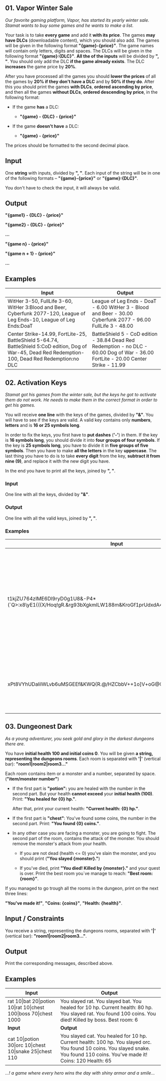 01\. Vapor Winter Sale
----------------

*Our favorite gaming platform, Vapor, has started its yearly winter sale. Stamat
wants to buy some games and he wants to make a list.*

Your task is to take **every game** and add it **with its price**. The games
**may have DLCs** (downloadable content), which you should also add. The games
will be given in the following format **"{game}-{price}"**. The game names will
contain only letters, digits and spaces. The DLCs will be given in the following
format **"{game}:{DLC}"**. **All the of the inputs** will be divided by **",
"**. You should only add the DLC **if the game already exists**. The DLC
**increases** the game price by **20%**.

After you have processed all the games you should **lower the prices** of all
the games by **20% if they don't have a DLC** and by **50% if they do**. After
this you should print the games **with DLCs**, **ordered ascending by price**,
and then all the games **without DLCs**, **ordered descending by price**, in the
following format:

-   If the game **has** a DLC:

    -   **"{game} - {DLC} - {price}"**

-   If the game **doesn't have** a DLC:

    -   **"{game} - {price}"**

The prices should be formatted to the second decimal place.

Input
-----

One **string** with inputs, divided by **", "**. Each input of the string will
be in one of the following formats – **"{game}-{price}"** or **"{game}:{DLC}"**.

You don't have to check the input, it will always be valid.

Output
------

**"{game1} - {DLC} - {price}"**

**"{game2} - {DLC} - {price}"**

**...**

**"{game n} - {price}"**

**"{game n + 1} - {price}"**

**...**

Examples
--------

| **Input**                                                                                                                                              | **Output**                                                                                                                          |
|--------------------------------------------------------------------------------------------------------------------------------------------------------|-------------------------------------------------------------------------------------------------------------------------------------|
| WitHer 3-50, FullLife 3-60, WitHer 3:Blood and Beer, Cyberfunk 2077-120, League of Leg Ends-10, League of Leg Ends:DoaT                                | League of Leg Ends - DoaT - 6.00 WitHer 3 - Blood and Beer - 30.00 Cyberfunk 2077 - 96.00 FullLife 3 - 48.00                        |
| Center Strike-14.99, FortLite-25, BattleShield 5-64.74, BattleShield 5:CoD edition, Dog of War-45, Dead Red Redemption-100, Dead Red Redemption:no DLC | BattleShield 5 - CoD edition - 38.84 Dead Red Redemption - no DLC - 60.00 Dog of War - 36.00 FortLite - 20.00 Center Strike - 11.99 |

02\. Activation Keys
--------------------

*Stamat got his games from the winter sale, but the keys he got to activate them
do not work. He needs to make them in the correct format in order to get his
games.*

You will receive **one line** with the keys of the games, divided by **"&"**.
You will have to see if the keys are valid. A valid key contains only
**numbers**, **letters** and is **16 or 25 symbols long**.

In order to fix the keys, you first have to **put dashes** (**'-'**) in them. If
the key is **16 symbols long**, you should divide it into **four groups of four
symbols**. If the key is **25 symbols long**, you have to divide it in **five
groups of five symbols**. Then you have to make **all the letters** in the key
**uppercase**. The last thing you have to do is to take **every digit** from the
key, **subtract it from nine (9)**, and replace it with the new digit you have.

In the end you have to print all the keys, joined by **", "**.

### Input

One line with all the keys, divided by **"&"**.

### Output

One line with all the valid keys, joined by **", "**.

### Examples

| **Input**                                                                                                    | **Output**                                                                                   | **Comment**                                                                                |
|--------------------------------------------------------------------------------------------------------------|----------------------------------------------------------------------------------------------|--------------------------------------------------------------------------------------------|
| t1kjZU764zIME6Dl9ryD0g1U8&-P4\*(\`Q\>:x8\\yE1{({X/Hoq!gR.&rg93bXgkmILW188m&KroGf1prUdxdA4ln&U3WH9kXPY0SncCfs | T8KJZ-U235Z-IME3D-L0RYD-9G8U1, RG06-BXGK-MILW-811M, KROG-F8PR-UDXD-A5LN, U6WH-0KXP-Y9SN-CCFS | First you find the dividers '&' and then you take all the valid inputs (colored in yellow) |
| xPt8VYhUDalilWLvb6uMSGEEf&KWQ{R.\@/HZCbbV++1o]V+oG\@\@fF\^93&y6fT5EGFgZHqlFiS                                | XPT1V-YHUDA-LILWL-VB3UM-SGEEF, Y3FT-4EGF-GZHQ-LFIS                                           |                                                                                            |

03\. Dungeonest Dark
---------------------

*As a young adventurer, you seek gold and glory in the darkest dungeons there
are.*

You have **initial health 100 and initial coins 0**. You will be given **a
string, representing the dungeons rooms**. Each room is separated with **'\|'**
(vertical bar): **"room1\|room2\|room3…"**

Each room contains item or a monster and a number, separated by space.
(**"item/monster number"**)

-   If the first part is **"potion":** you are healed with the number in the
    second part. But your health **cannot exceed** your **initial health
    (100)**. Print: **"You healed for {0} hp."**.

    After that, print your current health: **"Current health: {0} hp."**.

-   If the first part is **"chest"**: You've found some coins, the number in the
    second part. Print: **"You found {0} coins."**.

-   In any other case you are facing a monster, you are going to fight. The
    second part of the room, contains the attack of the monster. You should
    remove the monster's attack from your health.

    -   If you are not dead (health \<= 0) you've slain the monster, and you
        should print (**"You slayed {monster}."**)

    -   If you've died, print **"You died! Killed by {monster}."** and your
        quest is over. Print the best room you\`ve manage to reach: **"Best
        room: {room}"**.

If you managed to go trough all the rooms in the dungeon, print on the next
three lines:

**"You've made it!"**, **"Coins: {coins}"**, **"Health: {health}"**.

Input / Constraints
-------------------

You receive a string, representing the dungeons rooms, separated with **'\|'**
(vertical bar): **"room1\|room2\|room3…"**.

Output
------

Print the corresponding messages, described above.

Examples
--------

| **Input**                                                         | **Output**                                                                                                                                                                     |
|-------------------------------------------------------------------|--------------------------------------------------------------------------------------------------------------------------------------------------------------------------------|
| rat 10\|bat 20\|potion 10\|rat 10\|chest 100\|boss 70\|chest 1000 | You slayed rat. You slayed bat. You healed for 10 hp. Current health: 80 hp. You slayed rat. You found 100 coins. You died! Killed by boss. Best room: 6                       |
| **Input**                                                         | **Output**                                                                                                                                                                     |
| cat 10\|potion 30\|orc 10\|chest 10\|snake 25\|chest 110          | You slayed cat. You healed for 10 hp. Current health: 100 hp. You slayed orc. You found 10 coins. You slayed snake. You found 110 coins. You've made it! Coins: 120 Health: 65 |

*...! a game where every hero wins the day with shiny armor and a smile...*
